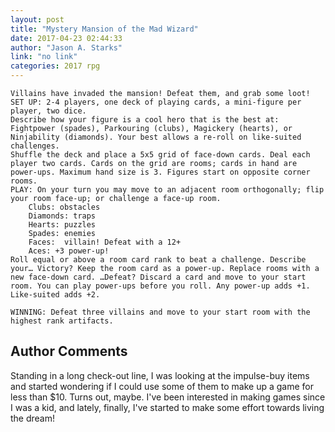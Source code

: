 ```yaml
---
layout: post
title: "Mystery Mansion of the Mad Wizard"
date: 2017-04-23 02:44:33
author: "Jason A. Starks"
link: "no link"
categories: 2017 rpg
---
```

```
Villains have invaded the mansion! Defeat them, and grab some loot!
SET UP: 2-4 players, one deck of playing cards, a mini-figure per player, two dice.
Describe how your figure is a cool hero that is the best at: Fightpower (spades), Parkouring (clubs), Magickery (hearts), or Ninjability (diamonds). Your best allows a re-roll on like-suited challenges.
Shuffle the deck and place a 5x5 grid of face-down cards. Deal each player two cards. Cards on the grid are rooms; cards in hand are power-ups. Maximum hand size is 3. Figures start on opposite corner rooms. 
PLAY: On your turn you may move to an adjacent room orthogonally; flip your room face-up; or challenge a face-up room.
	Clubs: obstacles
	Diamonds: traps
	Hearts: puzzles
	Spades: enemies
	Faces:  villain! Defeat with a 12+
	Aces: +3 power-up!
Roll equal or above a room card rank to beat a challenge. Describe your… Victory? Keep the room card as a power-up. Replace rooms with a new face-down card. …Defeat? Discard a card and move to your start room. You can play power-ups before you roll. Any power-up adds +1. Like-suited adds +2. 
	
WINNING: Defeat three villains and move to your start room with the highest rank artifacts.

```
## Author Comments 

Standing in a long check-out line, I was looking at the impulse-buy items and started wondering if I could use some of them to make up a game for less than $10. Turns out, maybe. I've been interested in making games since I was a kid, and lately, finally, I've started to make some effort towards living the dream!
